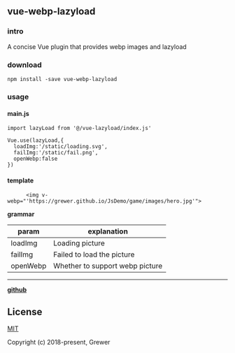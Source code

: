 ## vue-webp-lazyload

### intro 
A concise Vue plugin that provides webp images and lazyload

### download
```
npm install -save vue-webp-lazyload
```

### usage 

#### main.js
```
import lazyLoad from '@/vue-lazyload/index.js'

Vue.use(lazyLoad,{
  loadImg:'/static/loading.svg',
  failImg:'/static/fail.png',
  openWebp:false
})
```

#### template
```
      <img v-webp="'https://grewer.github.io/JsDemo/game/images/hero.jpg'">
```


**grammar**  

param | explanation  
------|----------  
loadImg | Loading picture 
failImg | Failed to load the picture
openWebp | Whether to support webp picture

-----


**[github](https://github.com/Grewer/vue-webp-lazyload)**

## License

[MIT](http://opensource.org/licenses/MIT)

Copyright (c) 2018-present, Grewer